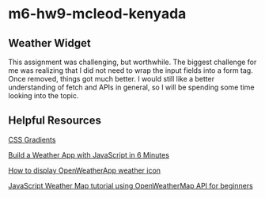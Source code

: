 # m6-hw9-mcleod-kenyada
## Weather Widget
This assignment was challenging, but worthwhile. The biggest challenge for me was realizing that I did not need to wrap the input fields into a form tag. Once removed, things got much better. I would still like a better understanding of fetch and APIs in general, so I will be spending some time looking into the topic. 
## Helpful Resources
[CSS Gradients](https://www.w3schools.com/css/css3_gradients.asp) 

[Build a Weather App with JavaScript in 6 Minutes](https://www.youtube.com/watch?v=f__x1VofV2Q)

[How to display OpenWeatherApp weather icon](https://stackoverflow.com/questions/44177417/how-to-display-openweathermap-weather-icon)

[JavaScript Weather Map tutorial using OpenWeatherMap API for beginners](https://www.youtube.com/watch?v=GXrDEA3SIOQ)
